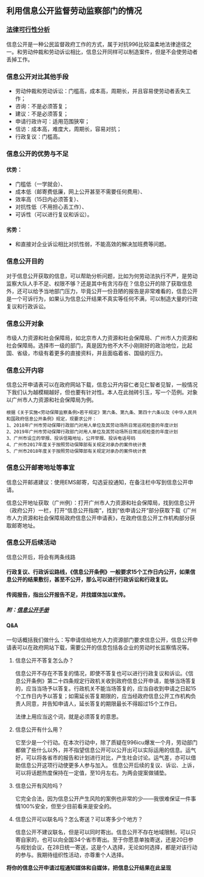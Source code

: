 ## 利用信息公开监督劳动监察部门的情况

### [法律可行性分析](Legal-feasibility-analysis.md)

信息公开是一种公民监督政府工作的方式，属于对抗996比较温柔地法律途径之一。和劳动仲裁和劳动诉讼相比，信息公开同样可以制造案件，但是不会使劳动者丢掉工作。

### 信息公开对比其他手段

- 劳动仲裁和劳动诉讼：门槛高，成本高，周期长，并且容易使劳动者丢失工作；
- 咨询：不是必须答复；
- 建议：不是必须答复；
- 申请行政许可：适用范围狭窄；
- 信访：成本高，难度大，周期长，容易对抗；
- 行政复议：门槛高。

### 信息公开的优势与不足

#### 优势：

- 门槛低（一学就会）、
- 成本低（邮寄费低廉，网上公开甚至不需要任何费用）、
- 效率高（15日内必须答复）、
- 对抗性低（不用担心丢工作）、
- 可诉性（可以进行复议和诉讼）。

#### 劣势：

- 和直接对企业诉讼相比对抗性弱，不能高效的解决加班费等问题。

### 信息公开目的

对于信息公开获取的信息，可以帮助分析问题，比如为何劳动法执行不严，是劳动监察大队人手不足、权限不够？还是其中有贪污存在？信息公开的除了获取信息外，还可以给予当地部门压力，毕竟公开一份丑陋的报告是非常难看的，信息公开是一个可诉行为，如果认为信息公开结果不真实等任何不满，可以制造大量的行政复议和行政诉讼。

### 信息公开对象

市级人力资源和社会保障局，如北京市人力资源和社会保障局、广州市人力资源和社会保障局。选择市一级的部门，真是因为他不大不小刚刚好的政治地位，比起国、省级，市级有着更多的直接资料，并且面临着省、国级的压力。

### 信息公开内容

信息公开申请表可以在政府网站下载，信息公开内容仁者见仁智者见智，一般情况下我们认为越模糊越好，但也要有针对性。本人在此抛砖引玉，写一个范例。对象以广州市人力资源和社会保障局为例。

```
根据《关于实施<劳动保障监察条例>若干规定》第六条、第九条、第四十六条以及《中华人民共和国政府信息公开条例》规定，现要求公开：
1、2018年广州市劳动保障行政部门对用人单位及其劳动场所日常巡视检查的年度计划
2、2019年广州市劳动保障行政部门对用人单位及其劳动场所日常巡视检查的年度计划
3、广州市设立的举报、投诉信箱地址，公开举报、投诉电话号码
4、广州市2017年度关于按照劳动保障部有关规定对承办的案件统计表
5、广州市2018年度关于按照劳动保障部有关规定对承办的案件统计表
```

### 信息公开邮寄地址等事宜

信息公开邮递建议：使用EMS邮寄，勾选妥投通知，在备注栏中写到信息公开申请。

信息公开地址获取（广州例）：打开广州市人力资源和社会保障局，找到信息公开（政府公开）一栏，打开“信息公开指南“，找到”依申请公开“部分获取下载《广州市人力资源和社会保障局政府信息公开申请表》，在政府信息公开工作机构部分获取邮寄地址。

### 信息公开后续活动

信息公开后，将会有两条线路

#### 行政复议、行政诉讼路线，《信息公开条例》一般要求15个工作日内公开，如果信息公开的结果敷衍，甚至不公开，那么可以进行行政诉讼和行政复议。
#### 传阅报告，指出公开报告不足，并找媒体加以宣传。


##### 附：[信息公开手册](https://github.com/mdrights/mirror-CN/blob/master/%E6%89%8B%E5%86%8C%E5%92%8C%E6%8C%87%E5%8D%97/%E6%94%BF%E5%BA%9C%E4%BF%A1%E6%81%AF%E5%85%AC%E5%BC%80%E7%94%B3%E8%AF%B7%E6%89%8B%E5%86%8C.pdf)


#### Q&A

一句话概括我们做什么：写申请信给地方人力资源部门要求信息公开，信息公开申请表可以在政府网站下载，需要公开的信息包括各企业的劳动时长监察情况等。

1. 信息公开不答复怎么办？

   信息公开不存在不答复的情况，即使不答复也可以进行行政复议和诉讼。《信息公开条例》第二十四条规定行政机关收到政府信息公开申请，能够当场答复的，应当当场予以答复。行政机关不能当场答复的，应当自收到申请之日起15个工作日内予以答复；如需延长答复期限的，应当经政府信息公开工作机构负责人同意，并告知申请人，延长答复的期限最长不得超过15个工作日。

   法律上用应当这个词，就是必须答复的意思。

2. 信息公开有什么用？

   它至少是一个行动。在本次行动中，除了质疑在996icu爆发一个月，劳动部门都做了些什么以外，并不指望信息公开可以公开出可以实际运用的信息。运气好，可以将各省市的报告和计划进行对比，产生社会讨论。运气差，亦可以借助信息公开这项行动使更多人参与加入。
   信息公开后续的复议、诉讼、上诉，可以将话题热度保持在一定值，至10月左右。为两会提案做铺垫。

3. 信息公开有风险吗？

   它完全合法，因为信息公开产生风险的案例也非常的少——我很难保证一件事情100%安全，但至少目前看来是安全的。

4. 信息公开可以联名吗？怎么寄送？可以寄多少个地方？

   信息公开不建议联名，但是可以同时寄出。信息公开不存在地域限制，可以只寄自家的，也可以向全国34个省市寄出。至于你愿意单独寄送，还是20日参与规划会议，在28日统一寄送，这是个人选择，无论如何选择，都是对该行动的参与。我期待组织性活动，亦尊重个人选择。

**将你的信息公开申请过程通知媒体和自媒体，把信息公开结果在此呈现**
